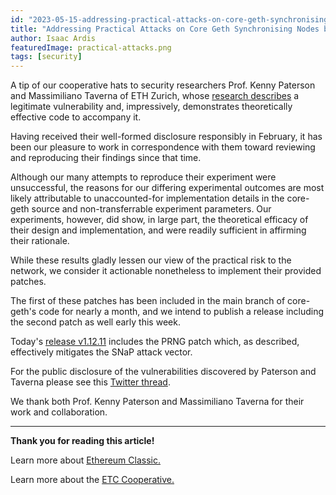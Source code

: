 ```yaml
---
id: "2023-05-15-addressing-practical-attacks-on-core-geth-synchronising-nodes-by-taverna-and-paterson-cn"
title: "Addressing Practical Attacks on Core Geth Synchronising Nodes by Taverna and Paterson"
author: Isaac Ardis
featuredImage: practical-attacks.png
tags: [security]
---
```


A tip of our cooperative hats to security researchers Prof. Kenny Paterson and Massimiliano Taverna of ETH Zurich, whose [research describes](https://appliedcrypto.ethz.ch/content/dam/ethz/special-interest/infk/inst-infsec/appliedcrypto/research/TavernaPaterson-SnappingSnapSync.pdf) a legitimate vulnerability and, impressively, demonstrates theoretically effective code to accompany it.

Having received their well-formed disclosure responsibly in February, it has been our pleasure to work in correspondence with them toward reviewing and reproducing their findings since that time.

Although our many attempts to reproduce their experiment were unsuccessful, the reasons for our differing experimental outcomes are most likely attributable to unaccounted-for implementation details in the core-geth source and non-transferrable experiment parameters. Our experiments, however, did show, in large part, the theoretical efficacy of their design and implementation, and were readily sufficient in affirming their rationale.

While these results gladly lessen our view of the practical risk to the network, we consider it actionable nonetheless to implement their provided patches.

The first of these patches has been included in the main branch of core-geth's code for nearly a month, and we intend to publish a release including the second patch as well early this week.

Today's [release v1.12.11](https://github.com/etclabscore/core-geth/releases/tag/v1.12.11) includes the PRNG patch which, as described, effectively mitigates the SNaP attack vector.

For the public disclosure of the vulnerabilities discovered by Paterson and Taverna please see this [Twitter thread](https://twitter.com/kennyog/status/1658057298634309638).

We thank both Prof. Kenny Paterson and Massimiliano Taverna for their work and collaboration.

--- 

**Thank you for reading this article!**

Learn more about [Ethereum Classic.](https://ethereumclassic.org)

Learn more about the [ETC Cooperative.](https://etccooperative.org)
